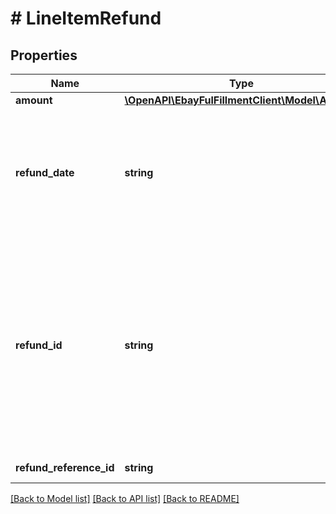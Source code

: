 # # LineItemRefund

## Properties

Name | Type | Description | Notes
------------ | ------------- | ------------- | -------------
**amount** | [**\OpenAPI\EbayFulFillmentClient\Model\Amount**](Amount.md) |  | [optional]
**refund_date** | **string** | The date and time that the refund was issued for the line item. This timestamp is in ISO 8601 format, which uses the 24-hour Universal Coordinated Time (UTC) clock. This field is not returned until the refund has been issued. Format: [YYYY]-[MM]-[DD]T[hh]:[mm]:[ss].[sss]Z Example: 2015-08-04T19:09:02.768Z | [optional]
**refund_id** | **string** | Unique identifier of a refund that was initiated for an order&#39;s line item through the issueRefund method. If the issueRefund method was used to issue a refund at the order level, this identifier is returned at the order level instead (paymentSummary.refunds.refundId field). A refundId value is returned in the response of the issueRefund method, and this same value will be returned in the getOrder and getOrders responses for pending and completed refunds. The issueRefund method can only be used for eBay managed payment orders. | [optional]
**refund_reference_id** | **string** | This field is reserved for internal or future use. | [optional]

[[Back to Model list]](../../README.md#models) [[Back to API list]](../../README.md#endpoints) [[Back to README]](../../README.md)

